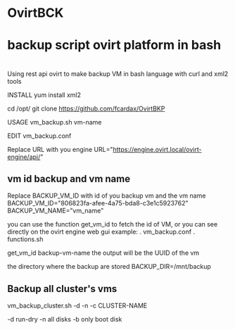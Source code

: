 # OvirtBCK
# backup script ovirt platform in bash
# 
Using rest api ovirt to make backup VM in bash language
with curl and xml2 tools

INSTALL
yum install xml2

cd /opt/
git clone https://github.com/fcardax/OvirtBKP

USAGE
vm_backup.sh vm-name

EDIT
vm_backup.conf 

Replace URL with you engine
URL="https://engine.ovirt.local/ovirt-engine/api/"


## vm id backup and vm name
Replace BACKUP_VM_ID with id of you backup vm and the vm name 
BACKUP_VM_ID="806823fa-afee-4a75-bda8-c3e1c5923762"
BACKUP_VM_NAME="vm_name"

you can use the function get_vm_id to fetch the id of VM, or you can see directly on the ovirt engine web gui
example:
. vm_backup.conf
. functions.sh

get_vm_id backup-vm-name
the output will be the UUID of the vm

the directory where the backup are stored
BACKUP_DIR=/mnt/backup


## Backup all cluster's vms
vm_backup_cluster.sh -d -n -c CLUSTER-NAME

-d run-dry
-n all disks
-b only boot disk
